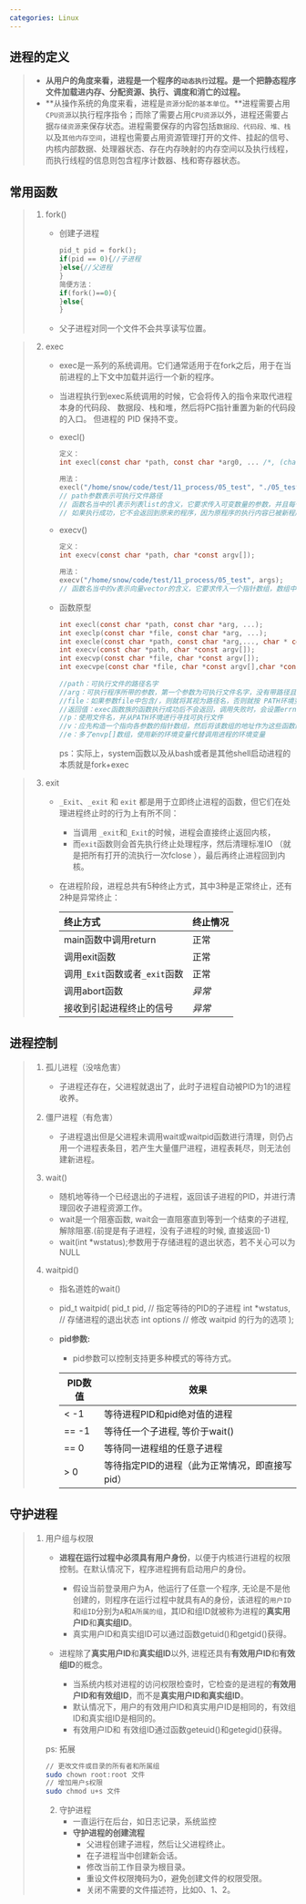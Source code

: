 ```yaml
---
categories: Linux
---
```

## 进程的定义

> - **从用户的角度来看，进程是一个程序的`动态执行`过程。是一个把静态程序文件加载进内存、分配资源、执行、调度和消亡的过程。**
> - **从操作系统的角度来看，进程是`资源分配的基本单位`。**进程需要占用`CPU资源`以执行程序指令；而除了需要占用`CPU资源`以外，进程还需要占据`存储资源`来保存状态。进程需要保存的内容包括`数据段、代码段、堆、栈`以及`其他内存空间`，进程也需要占用资源管理打开的文件、挂起的信号、内核内部数据、处理器状态、存在内存映射的内存空间以及执行线程，而执行线程的信息则包含程序计数器、栈和寄存器状态。

## 常用函数

> 1. fork()
>
>    - 创建子进程
>
>      ````c
>      pid_t pid = fork();
>      if(pid == 0){//子进程
>      }else{//父进程
>      }
>      简便方法：
>      if(fork()==0){ 
>      }else{
>      }
>      ````
>    - 父子进程对同一个文件不会共享读写位置。

> 2. exec
>
>    - exec是一系列的系统调用。它们通常适用于在fork之后，用于在当前进程的上下文中加载并运行一个新的程序。
>
>    - 当进程执行到exec系统调用的时候，它会将传入的指令来取代进程本身的代码段、 数据段、栈和堆，然后将PC指针重置为新的代码段的入口。 但进程的 PID 保持不变。 
>
>    - execl()
>
>      ````c
>      定义：
>      int execl(const char *path, const char *arg0, ... /*, (char *)0 */);
>      
>      用法：
>      execl("/home/snow/code/test/11_process/05_test", "./05_test", "1", "2",(char *)0);
>      // path参数表示可执行文件路径
>      // 函数名当中的l表示列表list的含义，它要求传入可变数量的参数，并且每个参数对应一个命令行参数，最后以0结尾
>      // 如果执行成功，它不会返回到原来的程序，因为原程序的执行内容已被新程序替换。如果有返回值意味着出现了错误，将返回-1
>      ````
>      
>    - execv()
>    
>      ````c
>      定义：
>      int execv(const char *path, char *const argv[]);
>      
>      用法：
>      execv("/home/snow/code/test/11_process/05_test", args);
>      // 函数名当中的v表示向量vector的含义，它要求传入一个指针数组，数组中的每个元素指向同一个字符串的不同位置
>      ````
>    
>    - 函数原型
>    
>      ````c
>      int execl(const char *path, const char *arg, ...);
>      int execlp(const char *file, const char *arg, ...);
>      int execle(const char *path, const char *arg,..., char * const envp[]);
>      int execv(const char *path, char *const argv[]);
>      int execvp(const char *file, char *const argv[]);
>      int execvpe(const char *file, char *const argv[],char *const envp[]);
>                 
>      //path：可执行文件的路径名字
>      //arg：可执行程序所带的参数，第一个参数为可执行文件名字，没有带路径且arg必须以NULL结束
>      //file：如果参数file中包含/，则就将其视为路径名，否则就按 PATH环境变量，在它所指定的各目录中搜寻可执行文件。
>      //返回值：exec函数族的函数执行成功后不会返回，调用失败时，会设置errno并返回-1，然后从原程序的调用点接着往下执行。
>      //p：使用文件名，并从PATH环境进行寻找可执行文件
>      //v：应先构造一个指向各参数的指针数组，然后将该数组的地址作为这些函数的参数。
>      //e：多了envp[]数组，使用新的环境变量代替调用进程的环境变量
>      ````
>    
>      ps：实际上，system函数以及从bash或者是其他shell启动进程的本质就是fork+exec

> 3. exit
>
>    - `_Exit`、`_exit` 和 `exit` 都是用于立即终止进程的函数，但它们在处理进程终止时的行为上有所不同：
>
>      - 当调用 `_exit`和`_Exit`的时候，进程会直接终止返回内核，
>      - 而`exit`函数则会首先执行终止处理程序，然后清理标准IO （就是把所有打开的流执行一次fclose ），最后再终止进程回到内核。
>
>    - 在进程阶段，进程总共有5种终止方式，其中3种是正常终止，还有2种是异常终止：
>
>      | 终止方式                       | 终止情况 |
>      | :----------------------------- | :------- |
>      | main函数中调用return           | 正常     |
>      | 调用exit函数                   | 正常     |
>      | 调用`_Exit`函数或者`_exit`函数 | 正常     |
>      | 调用abort函数                  | *异常*   |
>      | 接收到引起进程终止的信号       | *异常*   |

## 进程控制

> 1. 孤儿进程（没啥危害）
>    - 子进程还存在，父进程就退出了，此时子进程自动被PID为1的进程收养。
>
> 2. 僵尸进程（有危害）
>    - 子进程退出但是父进程未调用wait或waitpid函数进行清理，则仍占用一个进程表条目，若产生大量僵尸进程，进程表耗尽，则无法创建新进程。
>
> 3. wait()
>
>    - 随机地等待一个已经退出的子进程，返回该子进程的PID，并进行清理回收子进程资源工作。
>    - wait是一个阻塞函数, wait会一直阻塞直到等到一个结束的子进程, 解除阻塞.(前提是有子进程，没有子进程的时候, 直接返回-1)
>    - wait(int *wstatus);参数用于存储进程的退出状态，若不关心可以为NULL
>
> 4. waitpid()
>
>    - 指名道姓的wait()
>
>    - pid_t waitpid(
>         pid_t pid,		// 指定等待的PID的子进程
>         int *wstatus,	// 存储进程的退出状态
>         int options		// 修改 waitpid 的行为的选项
>      );
>
>    - **pid参数:**
>
>      - pid参数可以控制支持更多种模式的等待方式。
>
>      | PID数值 | 效果                                           |
>      | ------- | ---------------------------------------------- |
>      | < -1    | 等待进程PID和pid绝对值的进程                   |
>      | == -1   | 等待任一个子进程, 等价于wait()                 |
>      | == 0    | 等待同一进程组的任意子进程                     |
>      | > 0     | 等待指定PID的进程（此为正常情况，即直接写pid） |
>
>    

## 守护进程

> 1. 用户组与权限
>
>    - **进程在运行过程中必须具有用户身份**，以便于内核进行进程的权限控制。在默认情况下，程序进程拥有启动用户的身份。
>      - 假设当前登录用户为A，他运行了任意一个程序, 无论是不是他创建的，则程序在运行过程中就具有A的身份，该进程的`用户ID`和`组ID`分别为`A`和`A所属的组`，其ID和组ID就被称为进程的**真实用户ID**和**真实组ID**。
>      - 真实用户ID和真实组ID可以通过函数getuid()和getgid()获得。
>    - 进程除了**真实用户ID**和**真实组ID**以外,    进程还具有**有效用户ID**和**有效组ID**的概念。
>
>      - 当系统内核对进程的访问权限检查时，它检查的是进程的**有效用户ID和有效组ID**，而不是**真实用户ID和真实组ID**。
>      - 默认情况下，用户的有效用户ID和真实用户ID是相同的，有效组ID和真实组ID是相同的。
>      - 有效用户ID和 有效组ID通过函数geteuid()和getegid()获得。
>
>    ps: 拓展
>
>    ````bash
>    // 更改文件或目录的所有者和所属组
>    sudo chown root:root 文件
>    // 增加用户s权限
>    sudo chmod u+s 文件
>    ````
>
>    2. 守护进程
>       - 一直运行在后台，如日志记录，系统监控
>       - **守护进程的创建流程**
>         - 父进程创建子进程，然后让父进程终止。
>         - 在子进程当中创建新会话。
>         - 修改当前工作目录为根目录。
>         - 重设文件权限掩码为0，避免创建文件的权限受限。
>         - 关闭不需要的文件描述符，比如0、1、2。

